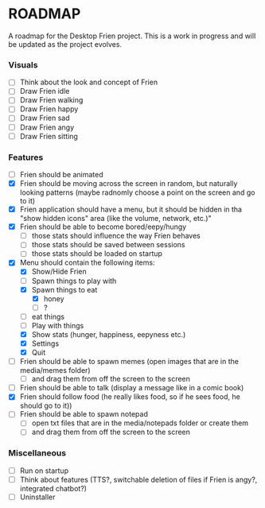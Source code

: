 # ROADMAP
A roadmap for the Desktop Frien project. This is a work in progress and will be updated as the project evolves.

### Visuals
- [ ] Think about the look and concept of Frien
- [ ] Draw Frien idle
- [ ] Draw Frien walking
- [ ] Draw Frien happy
- [ ] Draw Frien sad
- [ ] Draw Frien angy
- [ ] Draw Frien sitting

### Features
- [ ] Frien should be animated
- [x] Frien should be moving across the screen in random, but naturally looking patterns (maybe radnomly choose a point on the screen and go to it)
- [x] Frien application should have a menu, but it should be hidden in tha "show hidden icons" area (like the volume, network, etc.)"
- [x] Frien should be able to become bored/eepy/hungy 
    - [ ] those stats should influence the way Frien behaves
    - [ ] those stats should be saved between sessions
    - [ ] those stats should be loaded on startup
- [x] Menu should contain the following items:
  - [x] Show/Hide Frien
  - [ ] Spawn things to play with
  - [x] Spawn things to eat
      - [x] honey
      - [ ] ?
  - [ ] eat things
  - [ ] Play with things
  - [x] Show stats (hunger, happiness, eepyness etc.)
  - [x] Settings
  - [x] Quit
- [ ] Frien should be able to spawn memes (open images that are in the media/memes folder) 
    - [ ] and drag them from off the screen to the screen
- [ ] Frien should be able to talk (display a message like in a comic book)
- [x] Frien should follow food (he really likes food, so if he sees food, he should go to it))
- [ ] Frien should be able to spawn notepad 
    - [ ] open txt files that are in the media/notepads folder or create them
    - [ ] and drag them from off the screen to the screen

### Miscellaneous
- [ ] Run on startup
- [ ] Think about features (TTS?, switchable deletion of files if Frien is angy?, integrated chatbot?)
- [ ] Uninstaller